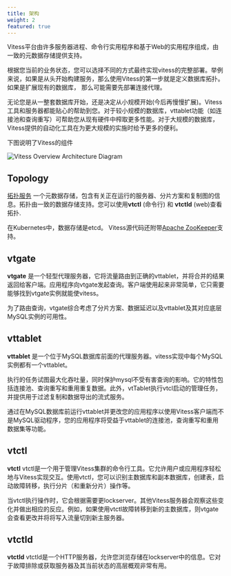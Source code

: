 ```yaml
---
title: 架构 
weight: 2
featured: true
---
```


Vitess平台由许多服务器进程、命令行实用程序和基于Web的实用程序组成，由一致的元数据存储提供支持。

根据您当前的业务状态，您可以选择不同的方式最终实现vitess的完整部署。举例来说，如果是从头开始构建服务，那么使用Vitess的第一步就是定义数据库拓扑。如果是扩展现有的数据库， 那么可能需要先部署连接代理。

无论您是从一整套数据库开始，还是决定从小规模开始(今后再慢慢扩展)。Vitess工具和服务器都能贴心的帮助到您。对于较小规模的数据库，vttablet功能（如连接池和查询重写）可帮助您从现有硬件中榨取更多性能。对于大规模的数据库，Vitess提供的自动化工具在为更大规模的实施时给予更多的便利。

下图说明了Vitess的组件

![Vitess Overview Architecture Diagram](../img/VitessOverview.png)

## Topology

[拓扑服务](../../user-guides/topology-service) 一个元数据存储，包含有关正在运行的服务器、分片方案和复制图的信息。拓扑由一致的数据存储支持。您可以使用**vtctl** (命令行) 和 **vtctld** (web)查看拓扑.

在Kubernetes中，数据存储是etcd。 Vitess源代码还附带[Apache ZooKeeper](http://zookeeper.apache.org/)支持。

## vtgate

**vtgate** 是一个轻型代理服务器，它将流量路由到正确的vttablet，并将合并的结果返回给客户端。应用程序向vtgate发起查询。客户端使用起来非常简单，它只需要能够找到vtgate实例就能使vitess。

为了路由查询，vtgate综合考虑了分片方案、数据延迟以及vttablet及其对应底层MySQL实例的可用性。

## vttablet

**vttablet** 是一个位于MySQL数据库前面的代理服务器。vitess实现中每个MySQL实例都有一个vttablet。

执行的任务试图最大化吞吐量，同时保护mysql不受有害查询的影响。它的特性包括连接池、查询重写和重用重复数据。此外，vtTablet执行vtcl启动的管理任务，并提供用于过滤复制和数据导出的流式服务。

通过在MySQL数据库前运行vttablet并更改您的应用程序以使用Vitess客户端而不是MySQL驱动程序，您的应用程序将受益于vttablet的连接池，查询重写和重用数据集等功能。

## vtctl

**vtctl** vtctl是一个用于管理Vitess集群的命令行工具。它允许用户或应用程序轻松地与Vitess实现交互。使用vtctl，您可以识别主数据库和副本数据库，创建表，启动故障转移，执行分片（和重新分片）操作等。

当vtctl执行操作时，它会根据需要更lockserver。其他Vitess服务器会观察这些变化并做出相应的反应。例如，如果使用vtctl故障转移到新的主数据库，则vtgate会查看更改并将将写入流量切到新主服务器。

## vtctld

**vtctld** vtctld是一个HTTP服务器，允许您浏览存储在lockserver中的信息。它对于故障排除或获取服务器及其当前状态的高层概观非常有用。


